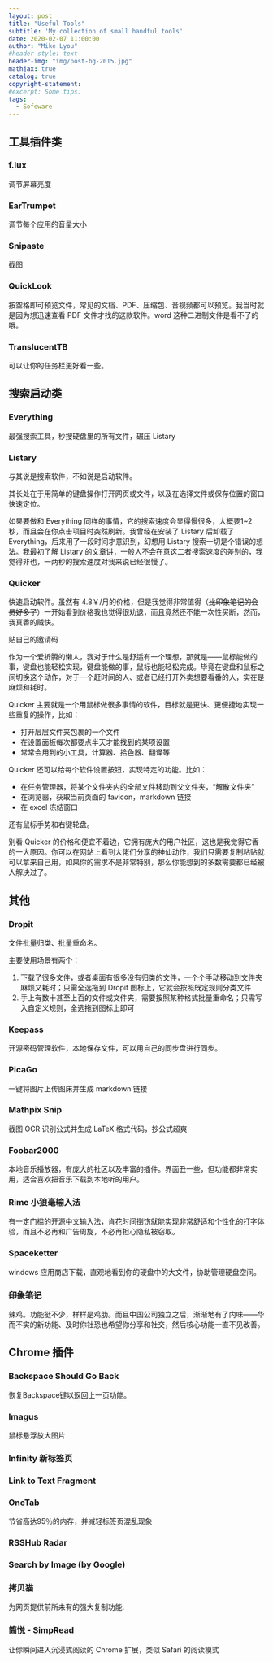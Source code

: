 ```yaml
---
layout: post
title: "Useful Tools"
subtitle: 'My collection of small handful tools'
date: 2020-02-07 11:00:00
author: "Mike Lyou"
#header-style: text
header-img: "img/post-bg-2015.jpg"
mathjax: true
catalog: true
copyright-statement:
#excerpt: Some tips.
tags:
  - Sofeware
---
```


<!-- more -->

## 工具插件类

### f.lux

调节屏幕亮度

### EarTrumpet

调节每个应用的音量大小

### Snipaste

截图

### QuickLook

按空格即可预览文件，常见的文档、PDF、压缩包、音视频都可以预览。我当时就是因为想迅速查看 PDF 文件才找的这款软件。word 这种二进制文件是看不了的哦。

### TranslucentTB

可以让你的任务栏更好看一些。

## 搜索启动类

### Everything

最强搜索工具，秒搜硬盘里的所有文件，碾压 Listary

### Listary

与其说是搜索软件，不如说是启动软件。

其长处在于用简单的键盘操作打开网页或文件，以及在选择文件或保存位置的窗口快速定位。

如果要做和 Everything 同样的事情，它的搜索速度会显得慢很多，大概要1~2秒，而且会在你点击项目时突然刷新。我曾经在安装了 Listary 后卸载了 Everything，后来用了一段时间才意识到，幻想用 Listary 搜索一切是个错误的想法。我最初了解 Listary 的文章讲，一般人不会在意这二者搜索速度的差别的，我觉得非也，一两秒的搜索速度对我来说已经很慢了。

### Quicker

快速启动软件。虽然有 4.8￥/月的价格，但是我觉得非常值得（~~比印象笔记的会员好多了~~）一开始看到价格我也觉得很劝退，而且竟然还不能一次性买断，然而，我真香的贼快。

贴自己的邀请码

作为一个爱折腾的懒人，我对于什么是舒适有一个理想，那就是——鼠标能做的事，键盘也能轻松实现，键盘能做的事，鼠标也能轻松完成。毕竟在键盘和鼠标之间切换这个动作，对于一个赶时间的人、或者已经打开外卖想要看番的人，实在是麻烦和耗时。

Quicker 主要就是一个用鼠标做很多事情的软件，目标就是更快、更便捷地实现一些重复的操作，比如：

- 打开层层文件夹包裹的一个文件
- 在设置面板每次都要点半天才能找到的某项设置
- 常常会用到的小工具，计算器、拾色器、翻译等

Quicker 还可以给每个软件设置按钮，实现特定的功能。比如：

- 在任务管理器，将某个文件夹内的全部文件移动到父文件夹，“解散文件夹”
- 在浏览器，获取当前页面的 favicon，markdown 链接
- 在 excel 冻结窗口

还有鼠标手势和右键轮盘。

别看 Quicker 的价格和便宜不着边，它拥有庞大的用户社区，这也是我觉得它香的一大原因。你可以在网站上看到大佬们分享的神仙动作，我们只需要复制粘贴就可以拿来自己用，如果你的需求不是非常特别，那么你能想到的多数需要都已经被人解决过了。

## 其他

### Dropit

文件批量归类、批量重命名。

主要使用场景有两个：

1. 下载了很多文件，或者桌面有很多没有归类的文件，一个个手动移动到文件夹麻烦又耗时；只需全选拖到 Dropit 图标上，它就会按照既定规则分类文件
2. 手上有数十甚至上百的文件或文件夹，需要按照某种格式批量重命名；只需写入自定义规则，全选拖到图标上即可

### Keepass

开源密码管理软件，本地保存文件，可以用自己的同步盘进行同步。

### PicaGo

一键将图片上传图床并生成 markdown 链接

### Mathpix Snip

截图 OCR 识别公式并生成 LaTeX 格式代码，抄公式超爽

### Foobar2000

本地音乐播放器，有庞大的社区以及丰富的插件。界面丑一些，但功能都非常实用，适合喜欢把音乐下载到本地听的用户。

### Rime 小狼毫输入法

有一定门槛的开源中文输入法，肯花时间捯饬就能实现非常舒适和个性化的打字体验，而且不必再和广告周旋，不必再担心隐私被窃取。

### Spaceketter

windows 应用商店下载，直观地看到你的硬盘中的大文件，协助管理硬盘空间。

### ~~印象笔记~~

辣鸡。功能挺不少，样样是鸡肋。而且中国公司独立之后，渐渐地有了内味——华而不实的新功能、及时你社恐也希望你分享和社交，然后核心功能一直不见改善。

## Chrome 插件

### Backspace Should Go Back

恢复Backspace键以返回上一页功能。

### Imagus

鼠标悬浮放大图片

### Infinity 新标签页



### Link to Text Fragment



### OneTab

节省高达95％的内存，并减轻标签页混乱现象

### RSSHub Radar



### Search by Image (by Google)



### 拷贝猫

为网页提供前所未有的强大复制功能.

### 简悦 - SimpRead

让你瞬间进入沉浸式阅读的 Chrome 扩展，类似 Safari 的阅读模式